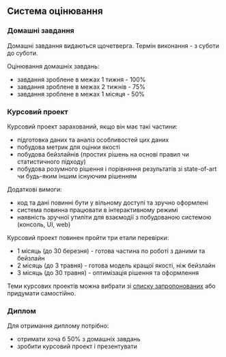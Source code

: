 ## Система оцінювання

### Домашні завдання

Домашні завдання видаються щочетверга. Термін виконання - з суботи до суботи.

Оцінювання домашніх завдань:
- завдання зроблене в межах 1 тижня - 100%
- завдання зроблене в межах 2 тижнів - 75%
- завдання зроблене в межах 1 місяця - 50%

### Курсовий проект

Курсовий проект зарахований, якщо він має такі частини:
- підготовка даних та аналіз особливостей цих даних
- побудова метрик для оцінки якості
- побудова бейзлайнів (простих рішень на основі правил чи статистичного підходу)
- побудова розумного рішення і порівняння результатів зі state-of-art чи будь-яким іншим існуючим рішенням

Додаткові вимоги:
- код та дані повинні бути у вільному доступі та зручно оформлені
- система повинна працювати в інтерактивному режимі
- наявність зручної утиліти для взаємодії з побудованою системою (консоль, UI, web)

Курсовий проект повинен пройти три етапи перевірки:
- 1 місяць (до 30 березня) - готова частина по роботі з даними та бейзлайн
- 2 місяць (до 3 травня) - готова модель кращої якості, ніж бейзлайн
- 3 місяць (до 30 травня) - оптимізація рішення та оформлення

Теми курсових проектів можна вибрати зі [списку запропонованих](course-project/) або придумати самостійно.

### Диплом

Для отримання диплому потрібно:
- отримати хоча б 50% з домашніх завдань
- зробити курсовий проект і презентувати
